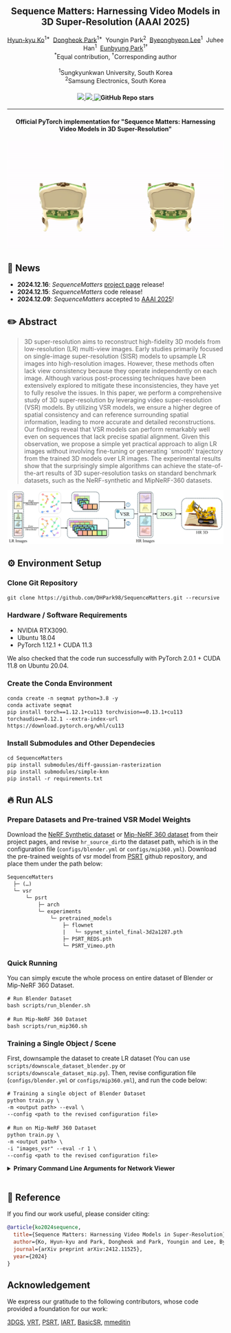 <div align="center">
<h2>Sequence Matters: Harnessing Video Models in 3D Super-Resolution (AAAI 2025)</h2>

<div>    
    <a href='https://scholar.google.co.kr/citations?user=lsi-8-QAAAAJ&hl=ko&oi=ao' target='_blank'>Hyun-kyu Ko</a><sup>1*</sup>&nbsp;
    <a href='https://scholar.google.co.kr/citations?user=UUtpFKgAAAAJ&hl=ko&oi=ao' target='_blank'>Dongheok Park</a><sup>1*</sup>&nbsp;
    <a target='_blank'>Youngin Park</a><sup>2</sup>&nbsp;
    <a href='https://scholar.google.co.kr/citations?user=_PhPccYAAAAJ&hl=ko&oi=ao' target='_blank'>Byeonghyeon Lee</a><sup>1</sup>&nbsp;
    <a target='_blank'>Juhee Han</a><sup>1</sup>&nbsp;
    <a href='https://silverbottlep.github.io/' target='_blank'>Eunbyung Park</a><sup>1†</sup>
</div>
    <div>
        <sup>*</sup>Equal contribution, <sup>†</sup>Corresponding author
    </div>
    <br>
<div>
    <sup>1</sup>Sungkyunkwan University, South Korea
</div>
<div>
    <sup>2</sup>Samsung Electronics, South Korea
</div>

<div>
    <h4 align="center">
        <a href="https://ko-lani.github.io/Sequence-Matters/index.html" target='_blank'>
        <img src="https://img.shields.io/badge/🍀-Project%20Page-green">
        </a>
        <a href="https://arxiv.org/abs/2401.03707" target='_blank'>
        <img src="https://img.shields.io/badge/arXiv-2401.03707-b31b1b.svg">
        </a>
        <img alt="GitHub Repo stars" src="https://img.shields.io/github/stars/DHPark98/SequenceMatters">
    </h4>
</div>

---

<div align="center">
    <h4>
        Official PyTorch implementation for "Sequence Matters: Harnessing Video Models in 3D Super-Resolution"
    </h4>
</div>
</div>

![Teaser](assets/video_comparison/bicubic_ours_chair.gif)

## :rocket: News
- **2024.12.16**: *SequenceMatters* [project page](https://ko-lani.github.io/Sequence-Matters/) release!
- **2024.12.15**: *SequenceMatters* code release!
- **2024.12.09**: *SequenceMatters* accepted to [AAAI 2025](https://aaai.org/conference/aaai/aaai-25/)!

## ✏️ Abstract
> 3D super-resolution aims to reconstruct high-fidelity 3D models from low-resolution (LR) multi-view images. Early studies primarily focused on single-image super-resolution (SISR) models to upsample LR images into high-resolution images. However, these methods often lack view consistency because they operate independently on each image. Although various post-processing techniques have been extensively explored to mitigate these inconsistencies, they have yet to fully resolve the issues. In this paper, we perform a comprehensive study of 3D super-resolution by leveraging video super-resolution (VSR) models. By utilizing VSR models, we ensure a higher degree of spatial consistency and can reference surrounding spatial information, leading to more accurate and detailed reconstructions. Our findings reveal that VSR models can perform remarkably well even on sequences that lack precise spatial alignment. Given this observation, we propose a simple yet practical approach to align LR images without involving fine-tuning or generating `smooth' trajectory from the trained 3D models over LR images. The experimental results show that the surprisingly simple algorithms can achieve the state-of-the-art results of 3D super-resolution tasks on standard benchmark datasets, such as the NeRF-synthetic and MipNeRF-360 datasets.
<p align="center">
  <img src="assets/figures/main_figure.png">
</p>


## ⚙️ Environment Setup
### Clone Git Repository
```Shell
git clone https://github.com/DHPark98/SequenceMatters.git --recursive
```

### Hardware / Software Requirements
- NVIDIA RTX3090.
- Ubuntu 18.04
- PyTorch 1.12.1 + CUDA 11.3
  
We also checked that the code run successfully with PyTorch 2.0.1 + CUDA 11.8 on Ubuntu 20.04.

### Create the Conda Environment
```Shell
conda create -n seqmat python=3.8 -y
conda activate seqmat
pip install torch==1.12.1+cu113 torchvision==0.13.1+cu113 torchaudio==0.12.1 --extra-index-url https://download.pytorch.org/whl/cu113
```

### Install Submodules and Other Dependecies
```Shell
cd SequenceMatters
pip install submodules/diff-gaussian-rasterization
pip install submodules/simple-knn
pip install -r requirements.txt
```

## 🔥 Run ALS
### Prepare Datasets and Pre-trained VSR Model Weights
Download the [NeRF Synthetic dataset](https://www.matthewtancik.com/nerf) or [Mip-NeRF 360 dataset](https://jonbarron.info/mipnerf360/) from their project pages, and revise ```hr_source_dir```to the dataset path, which is in the configuration file (```configs/blender.yml``` or ```configs/mip360.yml```). Download the pre-trained weights of vsr model from [PSRT](https://github.com/XPixelGroup/RethinkVSRAlignment/blob/main/README.md#training) github repository, and place them under the path below:
```
SequenceMatters
  ├─ (…)
  └─ vsr
      └─ psrt
          ├─ arch
          └─ experiments
              └─ pretrained_models
                  ├─ flownet
                  |   └─ spynet_sintel_final-3d2a1287.pth
                  ├─ PSRT_REDS.pth
                  └─ PSRT_Vimeo.pth

```

### Quick Running
You can simply excute the whole process on entire dataset of Blender or Mip-NeRF 360 Dataset.
```Shell
# Run Blender Dataset
bash scripts/run_blender.sh

# Run Mip-NeRF 360 Dataset
bash scripts/run_mip360.sh
```

### Training a Single Object / Scene
First, downsample the dataset to create LR dataset (You can use ```scripts/downscale_dataset_blender.py``` or ```scripts/downscale_dataset_mip.py```). Then, revise configuration file (```configs/blender.yml``` or ```configs/mip360.yml```), and run the code below:
```Shell
# Training a single object of Blender Dataset
python train.py \
-m <output path> --eval \
--config <path to the revised configuration file>

# Run on Mip-NeRF 360 Dataset
python train.py \
-m <output path> \
-i "images_vsr" --eval -r 1 \
--config <path to the revised configuration file>
```

<details>
<summary><span style="font-weight: bold;">Primary Command Line Arguments for Network Viewer</span></summary>

  ```hr_source_dir```
  path to directory of the HR dataset of Blender / Mip-NeRF 360 dataset.
  
  ```lr_source_dir```
  path to directory of the LR dataset to be saved.
  
  ```save_dir```
  path to directory of the LR dataset to be saved.
  
  ```downscale_factor```
  default : 4 for NeRF / 8 for Mip-NeRF 360

  ```upscale_factor```
  only defined on Mip-NeRF 360 dataset (default : 2)

  ```als```
  true : adaptive length sequences (ALS) / false : simple greedy algorithmm (S)

  ```num_images_in_sequence```
  length of sequence which are input in one vsr inference (reduce the value if you meet VRAM OOM Error)

  ```similarity```
  similarity to order sequences ( option : ['pose', 'feature'] )

  ```thres_values```
  threshold to stop generating sub-sequences in ALS


  ```subpixel```
  subpixel loss ( option : ['bicubic', 'avg'] )
  
  ```lambda_tex```:
  loss weight of 3dgs loss ( 1 - loss weight of subpixel loss )
</details>
<br>


## 📖 Reference
If you find our work useful, please consider citing:
```BibTeX
@article{ko2024sequence,
  title={Sequence Matters: Harnessing Video Models in Super-Resolution},
  author={Ko, Hyun-kyu and Park, Dongheok and Park, Youngin and Lee, Byeonghyeon and Han, Juhee and Park, Eunbyung},
  journal={arXiv preprint arXiv:2412.11525},
  year={2024}
}
```


## Acknowledgement
We express our gratitude to the following contributors, whose code provided a foundation for our work:

[3DGS](https://github.com/graphdeco-inria/gaussian-splatting), [VRT](https://github.com/JingyunLiang/VRT), [PSRT](https://github.com/alttch/psrt), [IART](https://github.com/kai422/IART), [BasicSR](https://github.com/SwinTransformer/Video-Swin-Transformer), [mmeditin](https://github.com/open-mmlab/mmagic)
